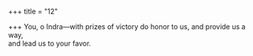 +++
title = "12"

+++
You, o Indra—with prizes of victory do honor to us, and provide  us a way,  
and lead us to your favor.  